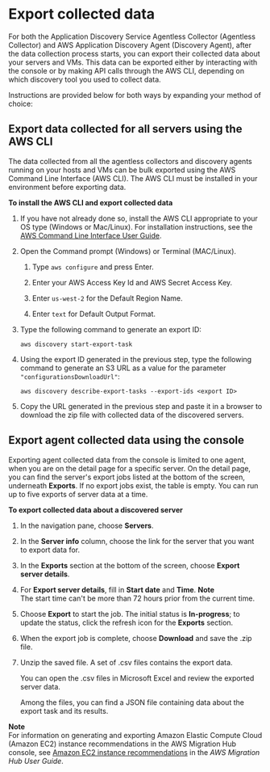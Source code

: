 # Export collected data<a name="export-data"></a>

For both the Application Discovery Service Agentless Collector \(Agentless Collector\) and AWS Application Discovery Agent \(Discovery Agent\), after the data collection process starts, you can export their collected data about your servers and VMs\. This data can be exported either by interacting with the console or by making API calls through the AWS CLI, depending on which discovery tool you used to collect data\.

Instructions are provided below for both ways by expanding your method of choice:

## Export data collected for all servers using the AWS CLI<a name="export-data-api"></a>

The data collected from all the agentless collectors and discovery agents running on your hosts and VMs can be bulk exported using the AWS Command Line Interface \(AWS CLI\)\. The AWS CLI must be installed in your environment before exporting data\. 

**To install the AWS CLI and export collected data**

1. If you have not already done so, install the AWS CLI appropriate to your OS type \(Windows or Mac/Linux\)\. For installation instructions, see the [AWS Command Line Interface User Guide](https://docs.aws.amazon.com/cli/latest/userguide/)\.

1. Open the Command prompt \(Windows\) or Terminal \(MAC/Linux\)\.

   1. Type `aws configure` and press Enter\.

   1. Enter your AWS Access Key Id and AWS Secret Access Key\.

   1. Enter `us-west-2` for the Default Region Name\.

   1. Enter `text` for Default Output Format\.

1. Type the following command to generate an export ID:

   ```
   aws discovery start-export-task
   ```

1. Using the export ID generated in the previous step, type the following command to generate an S3 URL as a value for the parameter `"configurationsDownloadUrl"`:

   ```
   aws discovery describe-export-tasks --export-ids <export ID>
   ```

1. Copy the URL generated in the previous step and paste it in a browser to download the zip file with collected data of the discovered servers\.

## Export agent collected data using the console<a name="export-data-console"></a>

Exporting agent collected data from the console is limited to one agent, when you are on the detail page for a specific server\. On the detail page, you can find the server's export jobs listed at the bottom of the screen, underneath **Exports**\. If no export jobs exist, the table is empty\. You can run up to five exports of server data at a time\.

**To export collected data about a discovered server**

1. In the navigation pane, choose **Servers**\.

1. In the **Server info** column, choose the link for the server that you want to export data for\. 

1. In the **Exports** section at the bottom of the screen, choose **Export server details**\.

1. For **Export server details**, fill in **Start date** and **Time**\. 
**Note**  
The start time can't be more than 72 hours prior from the current time\.

1. Choose **Export** to start the job\. The initial status is **In\-progress**; to update the status, click the refresh icon for the **Exports** section\.

1. When the export job is complete, choose **Download** and save the \.zip file\.

1. Unzip the saved file\. A set of \.csv files contains the export data\.

   You can open the \.csv files in Microsoft Excel and review the exported server data\. 

   Among the files, you can find a JSON file containing data about the export task and its results\.

**Note**  
For information on generating and exporting Amazon Elastic Compute Cloud \(Amazon EC2\) instance recommendations in the AWS Migration Hub console, see [Amazon EC2 instance recommendations](https://docs.aws.amazon.com/migrationhub/latest/ugec2-recommendations.html) in the *AWS Migration Hub User Guide*\.